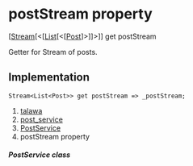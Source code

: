
<div>

# postStream property

</div>



[[Stream](https://api.flutter.dev/flutter/dart-core/Stream-class.html)[\<[[List](https://api.flutter.dev/flutter/dart-core/List-class.html)[\<[[Post](../../models_post_post_model/Post-class.md)]\>]]\>]]
get postStream



Getter for Stream of posts.



## Implementation

``` language-dart
Stream<List<Post>> get postStream => _postStream;
```








1.  [talawa](../../index.md)
2.  [post_service](../../services_post_service/)
3.  [PostService](../../services_post_service/PostService-class.md)
4.  postStream property

##### PostService class







